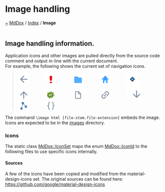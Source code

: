 <a id="image-handling"></a>
<h1>Image handling</h1>
<a id="Image"></a>
<a href="https://github.com/CharlesCarley/MdDox#~">~</a>
<a href="indexpage.md#mddox">MdDox</a>
<span class="inline-text">/</span>
<a href="index.md#index">Index</a>
<span class="inline-text">/</span>
<span class="bold-text"><b>Image</b></span>
<br/>
<br/>
<a id="Image_1S1"></a>
<a id="image-handling-information."></a>
<h2>Image handling information.</h2>
<span class="inline-text">Application icons and other images are pulled directly from the source code comment and output in-line with the current document. </span>
<br/>
<span class="inline-text">
 For example, the following shows the current set of navigation icons.</span>
<blockquote>
<img src="../images/back.svg"/><img src="../images/horSpace24px.svg"/><img src="../images/error.svg"/><img src="../images/horSpace24px.svg"/><img src="../images/folder.svg"/><img src="../images/horSpace24px.svg"/><img src="../images/home.svg"/><img src="../images/horSpace24px.svg"/><img src="../images/enum.svg"/><img src="../images/horSpace24px.svg"/><img src="../images/jumpToTop.svg"/><img src="../images/horSpace24px.svg"/><img src="../images/debug.svg"/><img src="../images/horSpace24px.svg"/><img src="../images/file.svg"/><img src="../images/horSpace24px.svg"/><img src="../images/link.svg"/><img src="../images/horSpace24px.svg"/><img src="../images/lookInside.svg"/><img src="../images/horSpace24px.svg"/><img src="../images/class.svg"/><img src="../images/horSpace24px.svg"/><img src="../images/namespace.svg"/></blockquote>
<span class="inline-text">The command </span>
<code class="typewriter">\image html [file-stem.file-extension]</code>
<span class="inline-text"> embeds the image. </span>
<br/>
<span class="inline-text">
 Icons are expected to be in the </span>
<a href="../images#images">images</a>
<span class="inline-text"> directory.</span>
<a id="Image_1Internal"></a>
<a id="icons"></a>
<h3>Icons</h3>
<span class="inline-text">The static class </span>
<a href="classMdDox_1_1IconSet.md#iconset">MdDox::IconSet</a>
<span class="inline-text"> maps the enum </span>
<a href="namespaceMdDox.md#iconid">MdDox::IconId</a>
<span class="inline-text"> to the following files to use specific icons internally.</span>
<a id="Image_1Sources"></a>
<a id="sources"></a>
<h4>Sources</h4>
<span class="inline-text">A few of the icons have been copied and modified from the material-design-icons set. The original sources can be found here: </span>
<a href="https://github.com/google/material-design-icons#https:--github.com-google-material-design-icons">https://github.com/google/material-design-icons</a>
</div>
</div>
</body>
</html>
